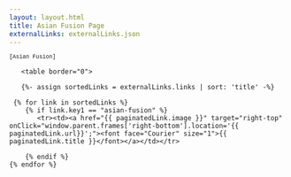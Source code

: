 ```yaml
---
layout: layout.html
title: Asian Fusion Page
externalLinks: externalLinks.json
---
```


<font face="Courier" size="1">[Asian Fusion]</font>





       <table border="0">
      
       {%- assign sortedLinks = externalLinks.links | sort: 'title' -%}

     {% for link in sortedLinks %}
        {% if link.key1 == "asian-fusion" %}
           <tr><td><a href="{{ paginatedLink.image }}" target="right-top" onClick="window.parent.frames['right-bottom'].location='{{ paginatedLink.url}}';"><font face="Courier" size="1">{{ paginatedLink.title }}</font></a></td></tr>
            
        {% endif %} 
    {% endfor %}

</table>



 






   




